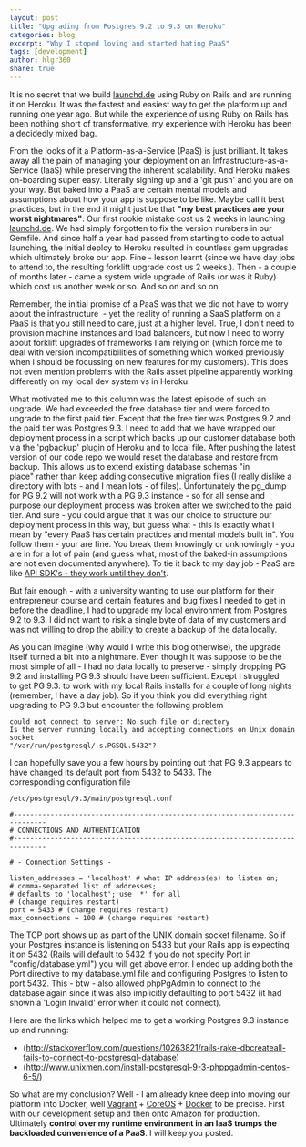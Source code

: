 ```yaml
---
layout: post
title: "Upgrading from Postgres 9.2 to 9.3 on Heroku"
categories: blog
excerpt: "Why I stoped loving and started hating PaaS"
tags: [development]
author: hlgr360
share: true
---
```


It is no secret that we build [launchd.de](http://wwww.launchd.de) using Ruby on Rails and are running it on Heroku. It was the fastest and easiest way to get the platform up and running one year ago. But while the experience of using Ruby on Rails has been nothing short of transformative, my experience with Heroku has been a decidedly mixed bag.

From the looks of it a Platform-as-a-Service (PaaS) is just brilliant. It takes away all the pain of managing your deployment on an Infrastructure-as-a-Service (IaaS) while preserving the inherent scalability. And Heroku makes on-boarding super easy. Literally signing up and a 'git push' and you are on your way. But baked into a PaaS are certain mental models and assumptions about how your app is suppose to be like. Maybe call it best practices, but in the end it might just be that **"my best practices are your worst nightmares"**. Our first rookie mistake cost us 2 weeks in launching [launchd.de](http://wwww.launchd.de). We had simply forgotten to fix the version numbers in our Gemfile. And since half a year had passed from starting to code to actual launching, the initial deploy to Heroku resulted in countless gem upgrades which ultimately broke our app. Fine - lesson learnt (since we have day jobs to attend to, the resulting forklift upgrade cost us 2 weeks.). Then - a couple of months later - came a system wide upgrade of Rails (or was it Ruby) which cost us another week or so. And so on and so on.

Remember, the initial promise of a PaaS was that we did not have to worry about the infrastructure  - yet the reality of running a SaaS platform on a PaaS is that you still need to care, just at a higher level. True, I don't need to provision machine instances and load balancers, but now I need to worry about forklift upgrades of frameworks I am relying on (which force me to deal with version incompatibilities of something which worked previously when I should be focussing on new features for my customers). This does not even mention problems with the Rails asset pipeline apparently working differently on my local dev system vs in Heroku.

What motivated me to this column was the latest episode of such an upgrade. We had exceeded the free database tier and were forced to upgrade to the first paid tier. Except that the free tier was Postgres 9.2 and the paid tier was Postgres 9.3. I need to add that we have wrapped our deployment process in a script which backs up our customer database both via the 'pgbackup' plugin of Heroku and to local file. After pushing the latest version of our code repo we would reset the database and restore from backup. This allows us to extend existing database schemas "in place" rather than keep adding consecutive migration files (I really dislike a directory with lots - and I mean lots - of files). Unfortunately the pg_dump for PG 9.2 will not work with a PG 9.3 instance - so for all sense and purpose our deployment process was broken after we switched to the paid tier. And sure - you could argue that it was our choice to structure our deployment process in this way, but guess what - this is exactly what I mean by "every PaaS has certain practices and mental models built in". You follow them - your are fine. You break them knowingly or unknowingly - you are in for a lot of pain (and guess what, most of the baked-in assumptions are not even documented anywhere). To tie it back to my day job - PaaS are like [API SDK's - they work until they don't](https://hlgr360.github.io/blog/blog/sdks-work-until-they-dont/).

But fair enough - with a university wanting to use our platform for their entrepreneur course and certain features and bug fixes I needed to get in before the deadline, I had to upgrade my local environment from Postgres 9.2 to 9.3. I did not want to risk a single byte of data of my customers and was not willing to drop the ability to create a backup of the data locally.

As you can imagine (why would I write this blog otherwise), the upgrade itself turned a bit into a nightmare. Even though it was suppose to be the most simple of all - I had no data locally to preserve - simply dropping PG 9.2 and installing PG 9.3 should have been sufficient. Except I struggled to get PG 9.3. to work with my local Rails installs for a couple of long nights (remember, I have a day job). So if you think you did everything right upgrading to PG 9.3 but encounter the following problem

```text
could not connect to server: No such file or directory
Is the server running locally and accepting connections on Unix domain socket
"/var/run/postgresql/.s.PGSQL.5432"?
```

I can hopefully save you a few hours by pointing out that PG 9.3 appears to have changed its default port from 5432 to 5433. The corresponding configuration file

```text
/etc/postgresql/9.3/main/postgresql.conf

#------------------------------------------------------------------------------
# CONNECTIONS AND AUTHENTICATION
#------------------------------------------------------------------------------

# - Connection Settings -

listen_addresses = 'localhost' # what IP address(es) to listen on;
# comma-separated list of addresses;
# defaults to 'localhost'; use '*' for all
# (change requires restart)
port = 5433 # (change requires restart)
max_connections = 100 # (change requires restart)
```

The TCP port shows up as part of the UNIX domain socket filename. So if your Postgres instance is listening on 5433 but your Rails app is expecting it on 5432 (Rails will default to 5432 if you do not specify Port in "config/database.yml") you will get above error. I ended up adding both the Port directive to my database.yml file and configuring Postgres to listen to port 5432. This - btw - also allowed phpPgAdmin to connect to the database again since it was also implicitly defaulting to port 5432 (it had shown a 'Login Invalid' error when it could not connect).

Here are the links which helped me to get a working Postgres 9.3 instance up and running:

* (http://stackoverflow.com/questions/10263821/rails-rake-dbcreateall-fails-to-connect-to-postgresql-database)
* (http://www.unixmen.com/install-postgresql-9-3-phppgadmin-centos-6-5/)

So what are my conclusion? Well - I am already knee deep into moving our platform into Docker, well [Vagrant](http://www.vagrantup.com/downloads.html) + [CoreOS](https://coreos.com/docs/running-coreos/platforms/vagrant/#single-machine) + [Docker](http://www.talkingquickly.co.uk/2014/06/rails-development-environment-with-vagrant-and-docker/) to be precise. First with our development setup and then onto Amazon for production. Ultimately **control over my runtime environment in an IaaS trumps the backloaded convenience of a PaaS**. I will keep you posted.